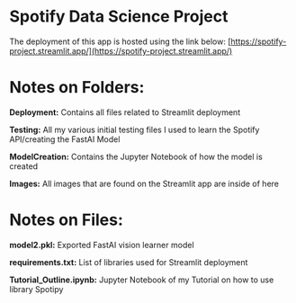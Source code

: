 # Spotify Data Science Project

The deployment of this app is hosted using the link below:
[https://spotify-project.streamlit.app/](https://spotify-project.streamlit.app/)

# Notes on Folders:

**Deployment:** Contains all files related to Streamlit deployment

**Testing:** All my various initial testing files I used to learn the Spotify API/creating the FastAI Model

**ModelCreation:** Contains the Jupyter Notebook of how the model is created

**Images:** All images that are found on the Streamlit app are inside of here

# Notes on Files:

**model2.pkl:** Exported FastAI vision learner model

**requirements.txt:** List of libraries used for Streamlit deployment

**Tutorial_Outline.ipynb:** Jupyter Notebook of my Tutorial on how to use library Spotipy

